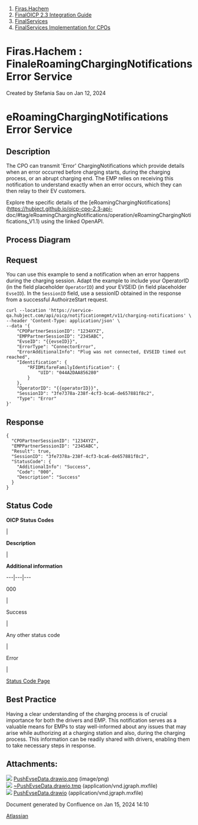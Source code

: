   1. [Firas.Hachem](index.html)
  2. [FinalOICP 2.3 Integration Guide](FinalOICP-2.3-Integration-Guide_3626500097.html)
  3. [FinalServices](FinalServices_3626500498.html)
  4. [FinalServices Implementation for CPOs](FinalServices-Implementation-for-CPOs_3626500540.html)

#  Firas.Hachem : FinaleRoamingChargingNotifications Error Service

Created by  Stefania Sau on Jan 12, 2024

# eRoamingChargingNotifications Error Service

## Description

The CPO can transmit 'Error' ChargingNotifications which provide details when
an error occurred before charging starts, during the charging process, or an
abrupt charging end. The EMP relies on receiving this notification to
understand exactly when an error occurs, which they can then relay to their EV
customers.

Explore the specific details of the
[eRoamingChargingNotifications](https://hubject.github.io/oicp-cpo-2.3-api-
doc/#tag/eRoamingChargingNotifications/operation/eRoamingChargingNotifications_V1.1)
using the linked OpenAPI.

## Process Diagram

## Request

You can use this example to send a notification when an error happens during
the charging session. Adapt the example to include your OperatorID (in the
field placeholder `OperatorID`) and your EVSEID (in field placeholder
`EvseID`). In the `SessionID` field, use a sessionID obtained in the response
from a successful AuthoirzeStart request.

    
    
    curl --location 'https://service-qa.hubject.com/api/oicp/notificationmgmt/v11/charging-notifications' \
    --header 'Content-Type: application/json' \
    --data '{
        "CPOPartnerSessionID": "1234XYZ",
        "EMPPartnerSessionID": "2345ABC",
        "EvseID": "{{evseID}}",
        "ErrorType": "ConnectorError",
        "ErrorAdditionalInfo": "Plug was not connected, EVSEID timed out reached",
        "Identification": {
            "RFIDMifareFamilyIdentification": {
                "UID": "044A2DAA856280"
            }
        },
        "OperatorID": "{{operatorID}}",
        "SessionID": "3fe7378a-238f-4cf3-bca6-de657881f8c2",
        "Type": "Error"
    }'

## Response

    
    
    {
      "CPOPartnerSessionID": "1234XYZ",
      "EMPPartnerSessionID": "2345ABC",
      "Result": true,
      "SessionID": "3fe7378a-238f-4cf3-bca6-de657881f8c2",
      "StatusCode": {
        "AdditionalInfo": "Success",
        "Code": "000",
        "Description": "Success"
      }
    }

## Status Code

 **OICP Status Codes**

|

 **Description**

|

 **Additional information**  
  
---|---|---  
  
000

|

Success

|  
  
Any other status code

|

Error

|

[Status Code Page](FinalOICP-status-code_3626501182.html)  
  
## Best Practice

Having a clear understanding of the charging process is of crucial importance
for both the drivers and EMP. This notification serves as a valuable means for
EMPs to stay well-informed about any issues that may arise while authorizing
at a charging station and also, during the charging process. This information
can be readily shared with drivers, enabling them to take necessary steps in
response.

## Attachments:

![](images/icons/bullet_blue.gif)
[PushEvseData.drawio.png](attachments/3626500774/3626500786.png) (image/png)  
![](images/icons/bullet_blue.gif)
[~PushEvseData.drawio.tmp](attachments/3626500774/3626500789.tmp)
(application/vnd.jgraph.mxfile)  
![](images/icons/bullet_blue.gif)
[PushEvseData.drawio](attachments/3626500774/3626500792.drawio)
(application/vnd.jgraph.mxfile)  

Document generated by Confluence on Jan 15, 2024 14:10

[Atlassian](http://www.atlassian.com/)

